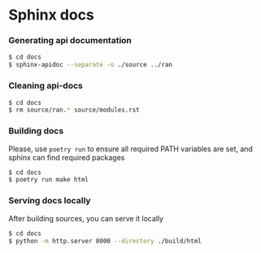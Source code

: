 # Sphinx docs


### Generating api documentation

```bash
$ cd docs
$ sphinx-apidoc --separate -o ./source ../ran
```


### Cleaning api-docs

```bash
$ cd docs
$ rm source/ran.* source/modules.rst   
```


### Building docs

Please, use `poetry run` to ensure all required PATH variables are set, and sphinx can find required packages

```bash
$ cd docs
$ poetry run make html  
```


### Serving docs locally

After building sources, you can serve it locally

```bash
$ cd docs
$ python -m http.server 8000 --directory ./build/html
```
